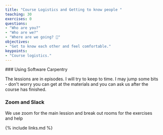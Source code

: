 ```yaml
---
title: "Course Logistics and Getting to know people "
teaching: 30
exercises: 0
questions:
- "Who are you?"
- "Who are we?"
- "Where are we going? 🧭"
objectives:
- "Get to know each other and feel comfortable."
keypoints:
- "Course logistics."
---
```


### Using Software Carpentry 

The lessions are in episodes. 
I will try to keep to time. I may jump some bits - don't worry you can get at the materials and you can ask us after the course has finished.


### Zoom and Slack

We use zoom for the main lession and break out rooms for the exercises and help


{% include links.md %}
